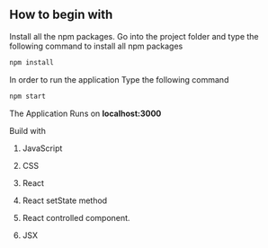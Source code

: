 ## How to begin with

Install all the npm packages. Go into the project folder and type the following command to install all npm packages

```bash
npm install
```

In order to run the application Type the following command

```bash
npm start
```

The Application Runs on **localhost:3000**


Build with

1. JavaScript

2. CSS

3. React

4. React setState method

5. React controlled component.

6. JSX
